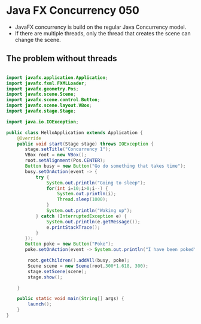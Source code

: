 # Java FX Concurrency 050

* JavaFX concurrency is build on the regular Java Concurrency model.
* If there are multiple threads, only the thread that creates the scene can change the scene.
  
## The problem without threads

```java

import javafx.application.Application;
import javafx.fxml.FXMLLoader;
import javafx.geometry.Pos;
import javafx.scene.Scene;
import javafx.scene.control.Button;
import javafx.scene.layout.VBox;
import javafx.stage.Stage;

import java.io.IOException;

public class HelloApplication extends Application {
    @Override
    public void start(Stage stage) throws IOException {
       stage.setTitle("Concurrency 1");
       VBox root = new VBox();
       root.setAlignment(Pos.CENTER);
       Button busy = new Button("Go do something that takes time");
       busy.setOnAction(event -> {
           try {
               System.out.println("Going to sleep");
               for(int i=10;i>0;i--) {
                   System.out.println(i);
                   Thread.sleep(1000);
               }
               System.out.println("Waking up");
           } catch (InterruptedException e) {
               System.out.println(e.getMessage());
               e.printStackTrace();
           }
       });
       Button poke = new Button("Poke");
       poke.setOnAction(event -> System.out.println("I have been poked"));

        root.getChildren().addAll(busy, poke);
        Scene scene = new Scene(root,300*1.618, 300);
        stage.setScene(scene);
        stage.show();

    }

    public static void main(String[] args) {
        launch();
    }
}
```

